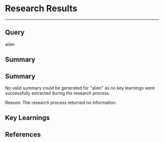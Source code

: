 # Research Results
---
## Query

alien

## Summary

## Summary

No valid summary could be generated for "alien" as no key learnings were successfully extracted during the research process.

Reason: The research process returned no information.

## Key Learnings


## References
